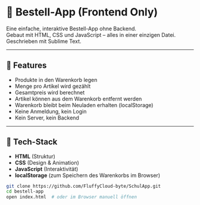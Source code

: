 # 🍏 Bestell-App (Frontend Only)

Eine einfache, interaktive Bestell-App ohne Backend.  
Gebaut mit HTML, CSS und JavaScript – alles in einer einzigen Datei.
Geschrieben mit Sublime Text.

---

## 🚀 Features

- Produkte in den Warenkorb legen
- Menge pro Artikel wird gezählt
- Gesamtpreis wird berechnet
- Artikel können aus dem Warenkorb entfernt werden
- Warenkorb bleibt beim Neuladen erhalten (localStorage)
- Keine Anmeldung, kein Login
- Kein Server, kein Backend

---

## 🧰 Tech-Stack

- **HTML** (Struktur)
- **CSS** (Design & Animation)
- **JavaScript** (Interaktivität)
- **localStorage** (zum Speichern des Warenkorbs im Browser)

```bash
git clone https://github.com/FluffyCloud-byte/SchulApp.git
cd bestell-app
open index.html  # oder im Browser manuell öffnen
